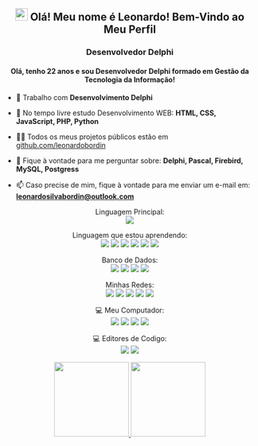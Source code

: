 <h2 align="center"><img src="https://media.giphy.com/media/hvRJCLFzcasrR4ia7z/giphy.gif" width="25px" height="25px"> Olá! Meu nome é Leonardo! Bem-Vindo ao Meu Perfil</h2>
<h3 align="center">Desenvolvedor Delphi</h3>
<h4 align="center">
  Olá, tenho 22 anos e sou Desenvolvedor Delphi formado em Gestão da Tecnologia da Informação!
</h4>

- 🔭 Trabalho com **Desenvolvimento Delphi**

- 🌱 No tempo livre estudo Desenvolvimento WEB: **HTML, CSS, JavaScript, PHP, Python**

- 👨‍💻 Todos os meus projetos públicos estão em [github.com/leonardobordin](https://github.com/leonardobordin)

- 💬 Fique à vontade para me perguntar sobre: **Delphi, Pascal, Firebird, MySQL, Postgress**

- 📫 Caso precise de mim, fique à vontade para me enviar um e-mail em: **leonardosilvabordin@outlook.com**

<p align="center">
  Linguagem Principal: <br>
  <img src="https://img.shields.io/badge/Delphi-B22222?style=for-the-badge&logo=delphi&logoColor=white">
</p>

<p align="center">
  Linguagem que estou aprendendo: <br>
 <img src="https://img.shields.io/badge/HTML5-E34F26?style=for-the-badge&logo=html5&logoColor=white">
  <img src="https://img.shields.io/badge/css3%20-%231572B6.svg?&style=for-the-badge&logo=css3&logoColor=white">
  <img src="https://img.shields.io/badge/javascript%20-%23323330.svg?&style=for-the-badge&logo=javascript&logoColor=%23F7DF1E">
  <img src="https://img.shields.io/badge/PHP-777BB4?style=for-the-badge&logo=php&logoColor=white">
  <img src="https://img.shields.io/badge/Python-FFD43B?style=for-the-badge&logo=python&logoColor=darkgreen">
  <img src="https://img.shields.io/badge/C%2B%2B-00599C?style=for-the-badge&logo=c%2B%2B&logoColor=white">
</p>

<p align="center">
  Banco de Dados: <br>
  <img src="https://img.shields.io/badge/Firebird-FF7200?style=for-the-badge&logo=swift&logoColor=white">
  <img src="https://img.shields.io/badge/MySQL-005C84?style=for-the-badge&logo=mysql&logoColor=white">
  <img src="https://img.shields.io/badge/PostgreSQL-316192?style=for-the-badge&logo=postgresql&logoColor=white">
  <img src="https://img.shields.io/badge/Microsoft%20SQL%20Server-CC2927?style=for-the-badge&logo=microsoft%20sql%20server&logoColor=white">
</p>


<p align="center">
  Minhas Redes: <br>
  <a href="https://www.facebook.com/leonardobord1n/"><img src="https://img.shields.io/badge/Facebook-1877F2?style=for-the-badge&logo=facebook&logoColor=white"></a>
  <a href="https://www.instagram.com/leonardobord1n/"><img src="https://img.shields.io/badge/Instagram-E4405F?style=for-the-badge&logo=instagram&logoColor=white"></a>
  <a href="https://twitter.com/LeonardoBordinN"><img src="https://img.shields.io/badge/Twitter-1DA1F2?style=for-the-badge&logo=twitter&logoColor=white"></a>
  <a href="https://www.linkedin.com/in/leonardo-bordin-28b090199/"><img src="https://img.shields.io/badge/LinkedIn-0077B5?style=for-the-badge&logo=linkedin&logoColor=white"></a>
  <a href="https://github.com/leonardobordin"><img src="https://img.shields.io/badge/GitHub-100000?style=for-the-badge&logo=github&logoColor=white"></a>
</p>

<p align="center">
 💻 Meu Computador: <br>
  <img src="https://img.shields.io/badge/windows-0078D6?logo=windows&logoColor=white&style=for-the-badge">
  <img src="https://img.shields.io/badge/AMD-Ryzen_3_1300X-ED1C24?style=for-the-badge&logo=amd&logoColor=white">
  <img src="https://img.shields.io/badge/NVIDIA-GTX1050Ti-76B900?style=for-the-badge&logo=nvidia&logoColor=white" />
  <img src="https://img.shields.io/badge/RAM-16GB-%230071C5.svg?&style=for-the-badge&logoColor=white" />
</p>

<p align="center">
 💻 Editores de Codigo: <br>
<img src="https://img.shields.io/badge/Delphi_RAD_Studio-B22222?style=for-the-badge&logo=delphi&logoColor=white">
<img src="https://img.shields.io/badge/VS Code-0078D6?logo=visual-studio-code&logoColor=white&style=for-the-badge&color=0086D1">
<br />
  
<div align="center" >
  <a href="https://github.com/leonardobordin/">
  <img height="150em" src="https://github-readme-stats.vercel.app/api?username=leonardobordin&show_icons=true&theme=outrun&include_all_commits=true&count_private=true"/>
  <img height="150em" src="https://github-readme-stats.vercel.app/api/top-langs/?username=leonardobordin&layout=compact&langs_count=7&theme=outrun"/>
</div>
